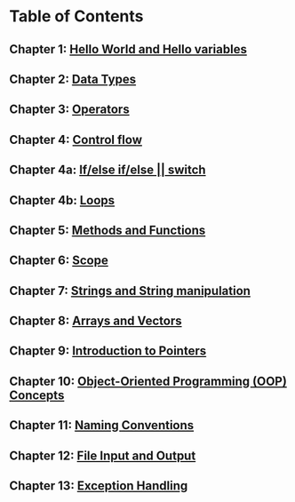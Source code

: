 # Table of Contents
## Chapter 1: [Hello World and Hello variables](chapter1.md) 

## Chapter 2: [Data Types](chapter2.md)

## Chapter 3: [Operators](chapter3.md)

## Chapter 4: [Control flow](chapter4.md)

## Chapter 4a: [If/else if/else  || switch](chapter4a.md)

## Chapter 4b: [Loops](chapter4b.md)

## Chapter 5: [Methods and Functions](chapter5.md)

## Chapter 6: [Scope](chapter6.md)

## Chapter 7: [Strings and String manipulation](chapter7.md)

## Chapter 8: [Arrays and Vectors](chapter8.md)

## Chapter 9: [Introduction to Pointers](chapter9.md)

## Chapter 10: [Object-Oriented Programming (OOP) Concepts](chapter10.md)

## Chapter 11: [Naming Conventions](chapter11.md)

## Chapter 12: [File Input and Output](chapter12.md)

## Chapter 13: [Exception Handling](chapter13.md)
